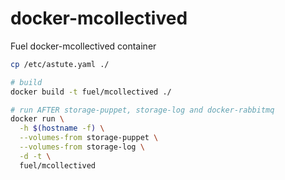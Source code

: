 docker-mcollectived
===================

Fuel docker-mcollectived container


```bash
cp /etc/astute.yaml ./

# build
docker build -t fuel/mcollectived ./

# run AFTER storage-puppet, storage-log and docker-rabbitmq
docker run \
  -h $(hostname -f) \
  --volumes-from storage-puppet \
  --volumes-from storage-log \
  -d -t \
  fuel/mcollectived
```
